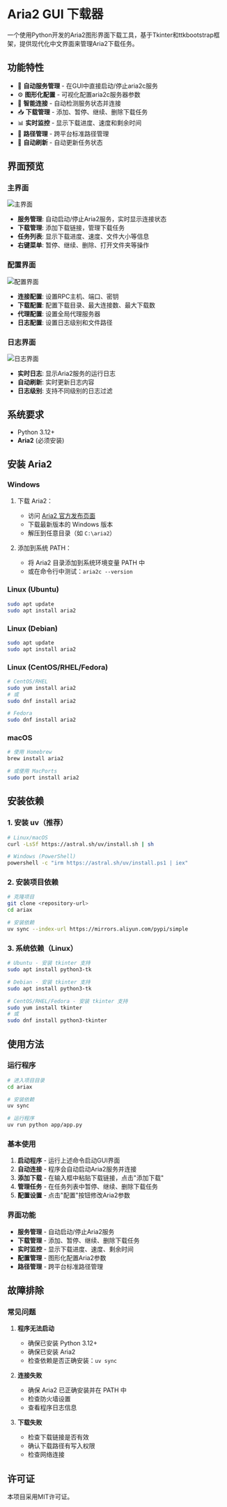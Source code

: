 # Aria2 GUI 下载器

一个使用Python开发的Aria2图形界面下载工具，基于Tkinter和ttkbootstrap框架，提供现代化中文界面来管理Aria2下载任务。

## 功能特性

- 🚀 **自动服务管理** - 在GUI中直接启动/停止aria2c服务
- ⚙️ **图形化配置** - 可视化配置aria2c服务器参数
- 🔗 **智能连接** - 自动检测服务状态并连接
- 📥 **下载管理** - 添加、暂停、继续、删除下载任务
- 📊 **实时监控** - 显示下载进度、速度和剩余时间
- 📁 **路径管理** - 跨平台标准路径管理
- 🔄 **自动刷新** - 自动更新任务状态

## 界面预览

### 主界面
![主界面](./images/1.png)
- **服务管理**: 自动启动/停止Aria2服务，实时显示连接状态
- **下载管理**: 添加下载链接，管理下载任务
- **任务列表**: 显示下载进度、速度、文件大小等信息
- **右键菜单**: 暂停、继续、删除、打开文件夹等操作

### 配置界面
![配置界面](./images/2.png)
- **连接配置**: 设置RPC主机、端口、密钥
- **下载配置**: 配置下载目录、最大连接数、最大下载数
- **代理配置**: 设置全局代理服务器
- **日志配置**: 设置日志级别和文件路径

### 日志界面
![日志界面](./images/3.png)
- **实时日志**: 显示Aria2服务的运行日志
- **自动刷新**: 实时更新日志内容
- **日志级别**: 支持不同级别的日志过滤

## 系统要求

- Python 3.12+
- **Aria2** (必须安装)

## 安装 Aria2

### Windows

1. 下载 Aria2：
   - 访问 [Aria2 官方发布页面](https://github.com/aria2/aria2/releases)
   - 下载最新版本的 Windows 版本
   - 解压到任意目录（如 `C:\aria2`）

2. 添加到系统 PATH：
   - 将 Aria2 目录添加到系统环境变量 PATH 中
   - 或在命令行中测试：`aria2c --version`

### Linux (Ubuntu)

```bash
sudo apt update
sudo apt install aria2
```

### Linux (Debian)

```bash
sudo apt update
sudo apt install aria2
```

### Linux (CentOS/RHEL/Fedora)

```bash
# CentOS/RHEL
sudo yum install aria2
# 或
sudo dnf install aria2

# Fedora
sudo dnf install aria2
```

### macOS

```bash
# 使用 Homebrew
brew install aria2

# 或使用 MacPorts
sudo port install aria2
```

## 安装依赖

### 1. 安装 uv（推荐）

```bash
# Linux/macOS
curl -LsSf https://astral.sh/uv/install.sh | sh

# Windows (PowerShell)
powershell -c "irm https://astral.sh/uv/install.ps1 | iex"
```

### 2. 安装项目依赖

```bash
# 克隆项目
git clone <repository-url>
cd ariax

# 安装依赖
uv sync --index-url https://mirrors.aliyun.com/pypi/simple
```

### 3. 系统依赖（Linux）

```bash
# Ubuntu - 安装 tkinter 支持
sudo apt install python3-tk

# Debian - 安装 tkinter 支持
sudo apt install python3-tk

# CentOS/RHEL/Fedora - 安装 tkinter 支持
sudo yum install tkinter
# 或
sudo dnf install python3-tkinter
```

## 使用方法

### 运行程序

```bash
# 进入项目目录
cd ariax

# 安装依赖
uv sync

# 运行程序
uv run python app/app.py
```

### 基本使用

1. **启动程序** - 运行上述命令启动GUI界面
2. **自动连接** - 程序会自动启动Aria2服务并连接
3. **添加下载** - 在输入框中粘贴下载链接，点击"添加下载"
4. **管理任务** - 在任务列表中暂停、继续、删除下载任务
5. **配置设置** - 点击"配置"按钮修改Aria2参数

### 界面功能

- **服务管理** - 自动启动/停止Aria2服务
- **下载管理** - 添加、暂停、继续、删除下载任务
- **实时监控** - 显示下载进度、速度、剩余时间
- **配置管理** - 图形化配置Aria2参数
- **路径管理** - 跨平台标准路径管理

## 故障排除

### 常见问题

1. **程序无法启动**
   - 确保已安装 Python 3.12+
   - 确保已安装 Aria2
   - 检查依赖是否正确安装：`uv sync`

2. **连接失败**
   - 确保 Aria2 已正确安装并在 PATH 中
   - 检查防火墙设置
   - 查看程序日志信息

3. **下载失败**
   - 检查下载链接是否有效
   - 确认下载路径有写入权限
   - 检查网络连接

## 许可证

本项目采用MIT许可证。
